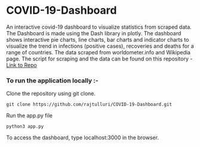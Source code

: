 # COVID-19-Dashboard
An interactive covid-19 dashboard to visualize statistics from scraped data. The Dashboard is made using the Dash library in plotly. The dashboard shows interactive pie charts, line charts, bar charts and indicator charts to visualize the trend in infections (positive cases), recoveries and deaths for a range of countries. The data scraped from worldometer.info and Wikipedia page. The script for scraping and the data can be found on this repository - <a href="https://github.com/rajtulluri/COVID-19-Web-Scraper">Link to Repo</a>

### To run the application locally :-

Clone the repository using git clone.

    git clone https://github.com/rajtulluri/COVID-19-Dashboard.git
    
Run the app.py file

    python3 app.py
    
To access the dashboard, type localhost:3000 in the browser.

